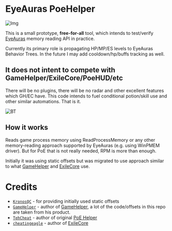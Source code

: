 # EyeAuras PoeHelper
![Img](https://s3.eyeauras.net/media/2024/12/NVIDIA_Overlay_h5x9BnjFNpbtypN5.png)

This is a small prototype, **free-for-all** tool, which intends to test/verify [EyeAuras](https://eyeauras.net/) memory reading API in practice.

Currently its primary role is propagating HP/MP/ES levels to EyeAuras Behavior Trees. In the future I may add cooldown/hp/buffs tracking as well.

## **It does not intent to compete with GameHelper/ExileCore/PoeHUD/etc** 
There will be no plugins, there will be no radar and other excellent features which GH/EC have. 
This code intends to fuel conditional potion/skill use and other similar automations. That is it.

![BT](https://s3.eyeauras.net/media/2024/12/NVIDIA_Overlay_ZETbjmdKSZXdNyWt.png)

## How it works
Reads game process memory using ReadProcessMemory or any other memory-reading approach supported by EyeAuras (e.g. using WinPMEM driver).
But for PoE that is not really needed, RPM is more than enough.

Initially it was using static offsets but was migrated to use approach similar to what [GameHelper](https://www.ownedcore.com/forums/mmo/path-of-exile/poe-bots-programs/953353-gamehelper-light-version-of-poehud-exile-api-351.html)
and [ExileCore](https://www.ownedcore.com/forums/path-of-exile-2/path-of-exile-2-buy-sell-trade/1057794-exilecore2-exileapi-successor-beta-access.html) use.

# Credits
- [`KronosQC`](https://www.ownedcore.com/forums/members/1524193-kronosqc.html) - for providing initially used static offsets
- [`GameHelper`](https://www.ownedcore.com/forums/members/1040190-gamehelper.html) - author of [GameHelper](https://www.ownedcore.com/forums/path-of-exile-2/path-of-exile-2-bots-program/1062208-gamehelper-poe-2-a-2.html), a lot of the code/offsets in this repo are taken from his product. 
- [`TehCheat`](https://www.ownedcore.com/forums/members/950876-tehcheat.html) - author of original [PoE Helper](https://www.ownedcore.com/forums/mmo/path-of-exile/poe-bots-programs/980571-poehelper-exileapi-3-20-forbidden-sanctum.html)
- [`cheatingeagle`](https://www.ownedcore.com/forums/members/1159132-cheatingeagle.html) - author of [ExileCore](https://www.ownedcore.com/forums/path-of-exile-2/path-of-exile-2-buy-sell-trade/1057794-exilecore2-exileapi-successor-beta-access.html) 
